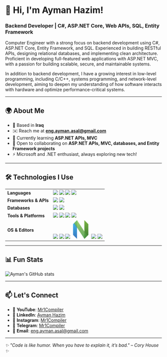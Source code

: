 # 👋 Hi, I'm Ayman Hazim!

### Backend Developer | C#, ASP.NET Core, Web APIs, SQL, Entity Framework

Computer Engineer with a strong focus on backend development using C#, ASP.NET Core, Entity Framework, and SQL. Experienced in building RESTful APIs, designing relational databases, and implementing clean architecture. Proficient in developing full-featured web applications with ASP.NET MVC, with a passion for building scalable, secure, and maintainable systems.

In addition to backend development, I have a growing interest in low-level programming, including C/C++, systems programming, and network-level development, aiming to deepen my understanding of how software interacts with hardware and optimize performance-critical systems.

---

## 🌍 About Me

- 📍 Based in **Iraq**
- ✉️ Reach me at **[eng.ayman.asal@gmail.com](mailto:eng.ayman.asal@gmail.com)**
- 🧠 Currently learning **ASP.NET APIs, MVC**
- 🤝 Open to collaborating on **ASP.NET APIs, MVC, databases, and Entity Framework projects**
- ⚡ Microsoft and .NET enthusiast, always exploring new tech!

---

## 🛠️ Technologies I Use

<div align="center">

<table>
  <tr>
    <td><strong>Languages</strong></td>
    <td>
      <img src="https://cdn.jsdelivr.net/gh/devicons/devicon/icons/csharp/csharp-original.svg" width="60"/>
      <img src="https://cdn.jsdelivr.net/gh/devicons/devicon/icons/cplusplus/cplusplus-original.svg" width="60"/>
      <img src="https://cdn.jsdelivr.net/gh/devicons/devicon/icons/c/c-original.svg" width="60"/>
      <img src="https://cdn.jsdelivr.net/gh/devicons/devicon/icons/javascript/javascript-original.svg" width="60"/>
    </td>
  </tr>
  <tr>
    <td><strong>Frameworks & APIs</strong></td>
    <td>
      <img src="https://cdn.jsdelivr.net/gh/devicons/devicon/icons/dotnetcore/dotnetcore-original.svg" width="60"/>
      <img src="https://img.icons8.com/color/48/api.png" width="60"/>
    </td>
  </tr>
  <tr>
    <td><strong>Databases</strong></td>
    <td>
      <img src="https://cdn.jsdelivr.net/gh/devicons/devicon/icons/microsoftsqlserver/microsoftsqlserver-plain.svg" width="60"/>
      <img src="https://cdn.jsdelivr.net/gh/devicons/devicon/icons/postgresql/postgresql-original.svg" width="60"/>
    </td>
  </tr>
  <tr>
    <td><strong>Tools & Platforms</strong></td>
    <td>
      <img src="https://cdn.jsdelivr.net/gh/devicons/devicon/icons/docker/docker-original.svg" width="60"/>
      <img src="https://cdn.jsdelivr.net/gh/devicons/devicon/icons/windows8/windows8-original.svg" width="60"/>
      <img src="https://cdn.jsdelivr.net/gh/devicons/devicon/icons/html5/html5-original.svg" width="60"/>
      <img src="https://cdn.jsdelivr.net/gh/devicons/devicon/icons/css3/css3-original.svg" width="60"/>
    </td>
  </tr>
  <tr>
    <td><strong>OS & Editors</strong></td>
    <td>
      <img src="https://cdn.jsdelivr.net/gh/devicons/devicon/icons/linux/linux-original.svg" width="60"/>
      <img src="https://cdn.jsdelivr.net/gh/devicons/devicon/icons/ubuntu/ubuntu-plain.svg" width="60"/>
      <img src="https://cdn.jsdelivr.net/gh/devicons/devicon/icons/vim/vim-original.svg" width="60"/>
      <img src="https://raw.githubusercontent.com/devicons/devicon/master/icons/neovim/neovim-original.svg" width="60"/>
      <img src="https://cdn.jsdelivr.net/gh/devicons/devicon/icons/vscode/vscode-original.svg" width="60"/>
      <img src="https://cdn.jsdelivr.net/gh/devicons/devicon/icons/rider/rider-original.svg" width="60"/>
    </td>
  </tr>
</table>

</div>

---

## 📊 Fun Stats

![Ayman's GitHub stats](https://github-readme-stats.vercel.app/api?username=mr1compiler&show_icons=true&theme=tokyonight&hide_border=true)

---

## 📫 Let's Connect

- 🎥 **YouTube**: [Mr1Compiler](https://www.youtube.com/@Mr1Compiler) 
- 💼 **LinkedIn**: [Ayman Hazim](https://www.linkedin.com/in/ayman-hazim-a8219b327/)  
- 📸 **Instagram**: [Mr1Compiler](https://instagram.com/mr1compiler)  
- 💬 **Telegram**: [Mr1Compiler](https://t.me/mr1compiler) 
- 📧 **Email**: [eng.ayman.asal@gmail.com](mailto:eng.ayman.asal@gmail.com)  

---

_✨ "Code is like humor. When you have to explain it, it’s bad." – Cory House ✨_
